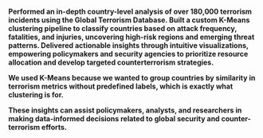 **Performed an in-depth country-level analysis of over 180,000 terrorism incidents using the Global Terrorism Database. Built a custom K-Means clustering pipeline to classify countries based on attack frequency, fatalities, and injuries, uncovering high-risk regions and emerging threat patterns. Delivered actionable insights through intuitive visualizations, empowering policymakers and security agencies to prioritize resource allocation and develop targeted counterterrorism strategies.**

**We used K-Means because we wanted to group countries by similarity in terrorism metrics without predefined labels, which is exactly what clustering is for.**

**These insights can assist policymakers, analysts, and researchers in making data-informed decisions related to global security and counter-terrorism efforts.**
